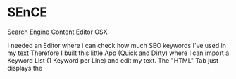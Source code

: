 SEnCE
=====

Search Engine Content Editor OSX

I needed an Editor where i can check how much SEO keywords I've used in my text
Therefore I built this little App (Quick and Dirty) where I can import a Keyword List (1 Keyword per Line) and edit my text.
The "HTML" Tab just displays the <style> and <body> tags to copy it to my HTML File (acutally i put them right now in my Middleman Project as Language Content)
The Status-Text just displays the overall used words, overall used keywords and a density percantage

BTW: Code is in Apple's new Language Swift